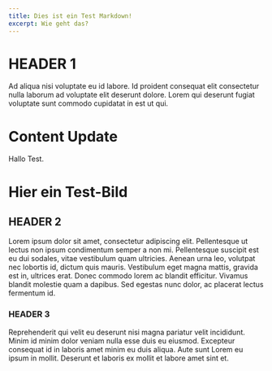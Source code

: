 ```yaml
---
title: Dies ist ein Test Markdown!
excerpt: Wie geht das?
---
```


# HEADER 1

Ad aliqua nisi voluptate eu id labore. Id proident consequat elit consectetur nulla laborum ad voluptate elit deserunt dolore. Lorem qui deserunt fugiat voluptate sunt commodo cupidatat in est ut qui.

# Content Update

Hallo Test.

# Hier ein Test-Bild

<blog-image src='katze.jpg' width='100'></blog-image>

## HEADER 2
 
Lorem ipsum dolor sit amet, consectetur adipiscing elit. Pellentesque ut lectus non ipsum condimentum semper a non mi. Pellentesque suscipit est eu dui sodales, vitae vestibulum quam ultricies. Aenean urna leo, volutpat nec lobortis id, dictum quis mauris. Vestibulum eget magna mattis, gravida est in, ultrices erat. Donec commodo lorem ac blandit efficitur. Vivamus blandit molestie quam a dapibus. Sed egestas nunc dolor, ac placerat lectus fermentum id.

### HEADER 3

Reprehenderit qui velit eu deserunt nisi magna pariatur velit incididunt. Minim id minim dolor veniam nulla esse duis eu eiusmod. Excepteur consequat id in laboris amet minim eu duis aliqua. Aute sunt Lorem eu ipsum in mollit. Deserunt et laboris ex mollit et labore amet sint et.
